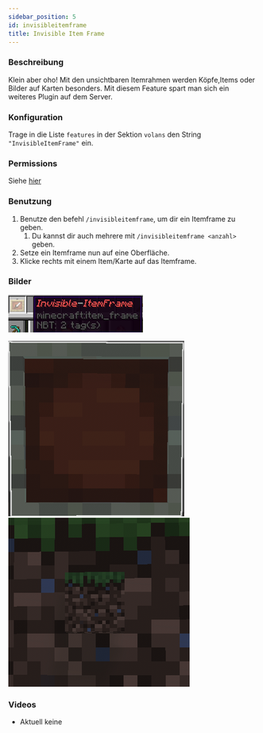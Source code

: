 ```yaml
---
sidebar_position: 5
id: invisibleitemframe
title: Invisible Item Frame
---
```

### Beschreibung
Klein aber oho! Mit den unsichtbaren Itemrahmen werden Köpfe,Items oder Bilder auf Karten besonders. Mit diesem Feature spart man sich ein weiteres Plugin auf dem Server.
### Konfiguration
Trage in die Liste `features` in der Sektion `volans` den String `"InvisibleItemFrame"` ein.
### Permissions
Siehe [hier](/docs/Permissions/#invisible-item-frame)
### Benutzung
1. Benutze den befehl `/invisibleitemframe`, um dir ein Itemframe zu geben.
   1. Du kannst dir auch mehrere mit `/invisibleitemframe <anzahl>` geben.
2. Setze ein Itemframe nun auf eine Oberfläche.
3. Klicke rechts mit einem Item/Karte auf das Itemframe.
### Bilder
![invisible itemframe item.png](/assets/image/invisibleitemframe/inventory_item.png)

![Invisible itemfram haning.png](/assets/image/invisibleitemframe/item_hanging.png)
![Invisible itemfram using.png](/assets/image/invisibleitemframe/item_using.png)
### Videos
- Aktuell keine